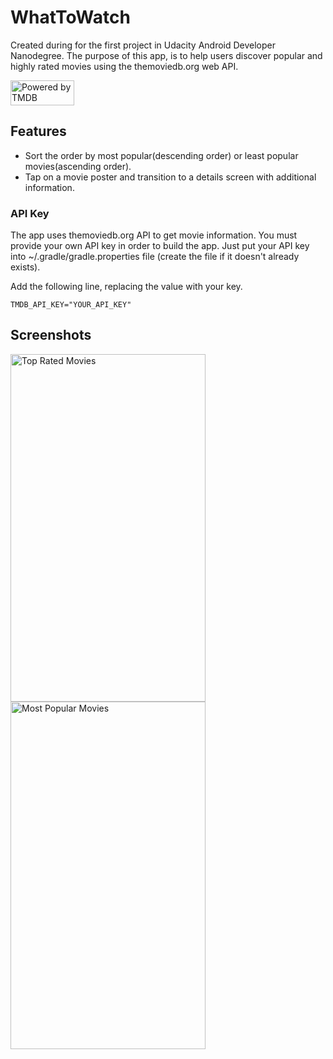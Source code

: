 # WhatToWatch
Created during for the first project in Udacity Android Developer Nanodegree.
The purpose of this app, is to help users discover popular and highly rated movies using the themoviedb.org web API. 

<img src="https://www.themoviedb.org/assets/static_cache/bb45549239e25f1770d5f76727bcd7c0/images/v4/logos/408x161-powered-by-rectangle-blue.png" width="102" height="40" alt="Powered by TMDB">

## Features
* Sort the order by most popular(descending order) or least popular movies(ascending order).
* Tap on a movie poster and transition to a details screen with additional information.

### API Key
The app uses themoviedb.org API to get movie information. You must provide your own API key in order to build the app.
Just put your API key into ~/.gradle/gradle.properties file (create the file if it doesn't already exists).

Add the following line, replacing the value with your key.

``` TMDB_API_KEY="YOUR_API_KEY" ```

## Screenshots
<img src="http://i.imgur.com/xYXv2EC.jpg" width="312" height="556" alt="Top Rated Movies"> <img src="http://i.imgur.com/eA2Yedo.jpg" width="312" height="556" alt="Most Popular Movies">
